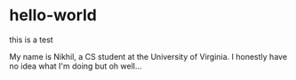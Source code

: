 # hello-world
this is a test

My name is Nikhil, a CS student at the University of Virginia. I honestly have no idea what I'm doing but oh well...
